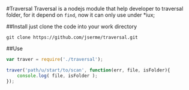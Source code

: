 #Traversal
Traversal is a nodejs module that help developer to traversal folder, for it depend on `find`,  now it can only use under *iux;

##Install 
just clone the code into your work directory

```
git clone https://github.com/jserme/traversal.git 
```

##Use
```javascript
var traver = require('./traversal');

traver('path/u/start/to/scan', function(err, file, isFolder){
    console.log( file, isFolder );
});
```

